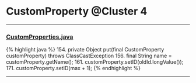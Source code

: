 # CustomProperty @Cluster 4

***

### [CustomProperties.java](https://searchcode.com/codesearch/view/15642679/)
{% highlight java %}
154. private Object put(final CustomProperty customProperty) throws ClassCastException
156.     final String name = customProperty.getName();
161.         customProperty.setID(oldId.longValue());
171.         customProperty.setID(max + 1);
{% endhighlight %}

***


